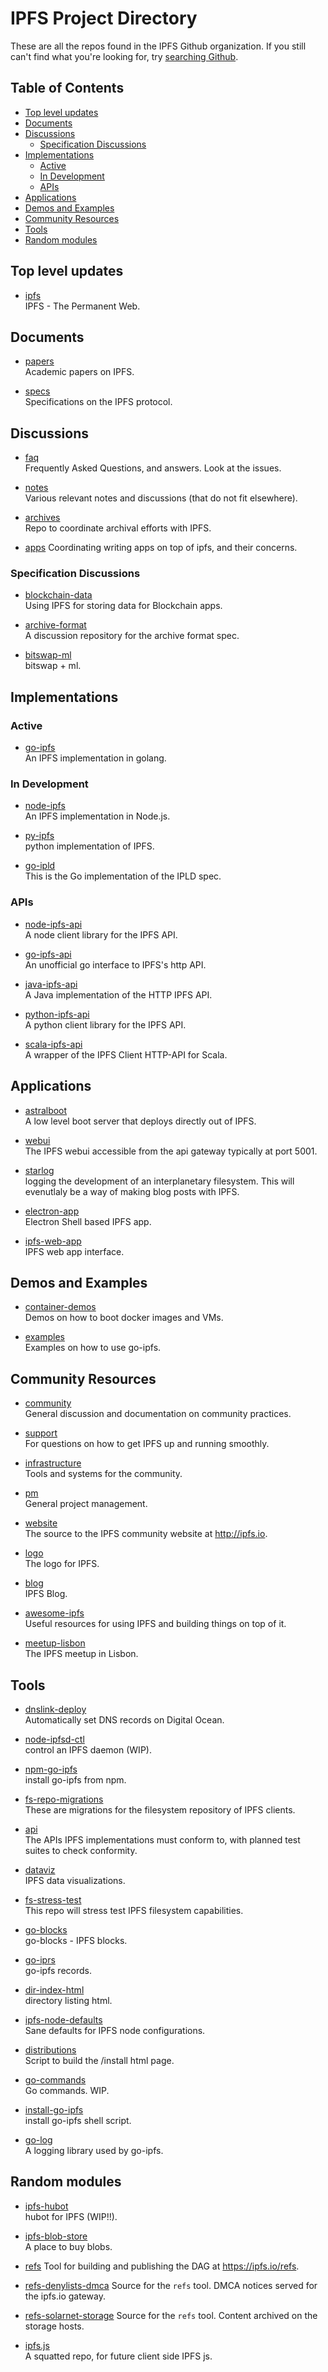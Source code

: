 IPFS Project Directory
======================
These are all the repos found in the IPFS Github organization. If you still can't find what you're looking for, try [searching Github]( https://github.com/search?utf8=%E2%9C%93&q=user%3Aipfs).

## Table of Contents

- [Top level updates](#top-level-updates)
- [Documents](#documents)
- [Discussions](#discussions)
    - [Specification Discussions](#specification-discussions)
- [Implementations](#implementations)
    - [Active](#active)
    - [In Development](#in-development)
    - [APIs](#apis)
- [Applications](#applications)
- [Demos and Examples](#demos-and-examples)
- [Community Resources](#community-resources)
- [Tools](#tools)
- [Random modules](#random-modules)

## Top level updates

* [ipfs](https://github.com/ipfs/ipfs)  
    IPFS - The Permanent Web.

## Documents
* [papers](https://github.com/ipfs/papers)  
    Academic papers on IPFS.

* [specs](https://github.com/ipfs/specs)  
    Specifications on the IPFS protocol.

## Discussions

* [faq](https://github.com/ipfs/faq)  
    Frequently Asked Questions, and answers. Look at the issues.

* [notes](https://github.com/ipfs/notes)  
    Various relevant notes and discussions (that do not fit elsewhere).

* [archives](https://github.com/ipfs/archives)  
    Repo to coordinate archival efforts with IPFS.

* [apps](https://github.com/ipfs/apps)
    Coordinating writing apps on top of ipfs, and their concerns. 

### Specification Discussions

* [blockchain-data](https://github.com/ipfs/blockchain-data)  
    Using IPFS for storing data for Blockchain apps.

* [archive-format](https://github.com/ipfs/archive-format)  
    A discussion repository for the archive format spec.

* [bitswap-ml](https://github.com/ipfs/bitswap-ml)  
    bitswap + ml.

## Implementations

### Active

* [go-ipfs](https://github.com/ipfs/go-ipfs)  
    An IPFS implementation in golang. 

### In Development

* [node-ipfs](https://github.com/ipfs/node-ipfs)  
    An IPFS implementation in Node.js.

* [py-ipfs](https://github.com/ipfs/py-ipfs)  
    python implementation of IPFS.

* [go-ipld](https://github.com/ipfs/go-ipld)  
    This is the Go implementation of the IPLD spec.

### APIs

* [node-ipfs-api](https://github.com/ipfs/node-ipfs-api)  
    A node client library for the IPFS API.

* [go-ipfs-api](https://github.com/ipfs/go-ipfs-api)  
    An unofficial go interface to IPFS's http API.

* [java-ipfs-api](https://github.com/ipfs/java-ipfs-api)  
    A Java implementation of the HTTP IPFS API.

* [python-ipfs-api](https://github.com/ipfs/python-ipfs-api)  
    A python client library for the IPFS API.

* [scala-ipfs-api](https://github.com/ipfs/scala-ipfs-api)  
    A wrapper of the IPFS Client HTTP-API  for Scala.

## Applications

* [astralboot](https://github.com/ipfs/astralboot)  
    A low level boot server that deploys directly out of IPFS.

* [webui](https://github.com/ipfs/webui)  
    The IPFS webui accessible from the api gateway typically at port 5001.

* [starlog](https://github.com/ipfs/starlog)  
    logging the development of an interplanetary filesystem. This will evenutlaly be a way of making blog posts with IPFS.

* [electron-app](https://github.com/ipfs/electron-app)  
    Electron Shell based IPFS app.

* [ipfs-web-app](https://github.com/ipfs/ipfs-web-app)  
    IPFS web app interface.

## Demos and Examples

* [container-demos](https://github.com/ipfs/container-demos)  
    Demos on how to boot docker images and VMs.

* [examples](https://github.com/ipfs/examples)  
    Examples on how to use go-ipfs.

## Community Resources
* [community](https://github.com/ipfs/community)  
    General discussion and documentation on community practices.

* [support](https://github.com/ipfs/support)  
    For questions on how to get IPFS up and running smoothly.

* [infrastructure](https://github.com/ipfs/infrastructure)  
    Tools and systems for the community.

* [pm](https://github.com/ipfs/pm)  
    General project management.

* [website](https://github.com/ipfs/website)  
    The source to the IPFS community website at http://ipfs.io.

* [logo](https://github.com/ipfs/logo)  
    The logo for IPFS.

* [blog](https://github.com/ipfs/blog)  
    IPFS Blog.

* [awesome-ipfs](https://github.com/ipfs/awesome-ipfs)  
    Useful resources for using IPFS and building things on top of it.

* [meetup-lisbon](https://github.com/ipfs/meetup-lisbon)  
    The IPFS meetup in Lisbon.

## Tools

* [dnslink-deploy](https://github.com/ipfs/dnslink-deploy)  
    Automatically set DNS records on Digital Ocean.

* [node-ipfsd-ctl](https://github.com/ipfs/node-ipfsd-ctl)  
    control an IPFS daemon (WIP).

* [npm-go-ipfs](https://github.com/ipfs/npm-go-ipfs)  
    install go-ipfs from npm.

* [fs-repo-migrations](https://github.com/ipfs/fs-repo-migrations)  
    These are migrations for the filesystem repository of IPFS clients.

* [api](https://github.com/ipfs/api)  
    The APIs IPFS implementations must conform to, with planned test suites to check conformity.

* [dataviz](https://github.com/ipfs/dataviz)  
    IPFS data visualizations.

* [fs-stress-test](https://github.com/ipfs/fs-stress-test)  
    This repo will stress test IPFS filesystem capabilities.

* [go-blocks](https://github.com/ipfs/go-blocks)  
    go-blocks - IPFS blocks.

* [go-iprs](https://github.com/ipfs/go-iprs)  
    go-ipfs records.

* [dir-index-html](https://github.com/ipfs/dir-index-html)  
    directory listing html.

* [ipfs-node-defaults](https://github.com/ipfs/ipfs-node-defaults)  
    Sane defaults for IPFS node configurations.

* [distributions](https://github.com/ipfs/distributions)  
    Script to build the /install html page.

* [go-commands](https://github.com/ipfs/go-commands)  
    Go commands. WIP.

* [install-go-ipfs](https://github.com/ipfs/install-go-ipfs)  
    install go-ipfs shell script.

* [go-log](https://github.com/ipfs/go-log)  
    A logging library used by go-ipfs.

## Random modules

* [ipfs-hubot](https://github.com/ipfs/ipfs-hubot)  
    hubot for IPFS (WIP!!).

* [ipfs-blob-store](https://github.com/ipfs/ipfs-blob-store)  
    A place to buy blobs.

* [refs](https://github.com/ipfs/refs)
    Tool for building and publishing the DAG at https://ipfs.io/refs.

* [refs-denylists-dmca](https://github.com/ipfs/refs-denylists-dmca)
    Source for the `refs` tool. DMCA notices served for the ipfs.io gateway.

* [refs-solarnet-storage](https://github.com/ipfs/refs-solarnet-storage)
    Source for the `refs` tool. Content archived on the storage hosts.

* [ipfs.js](https://github.com/ipfs/ipfs.js)  
    A squatted repo, for future client side IPFS js.

